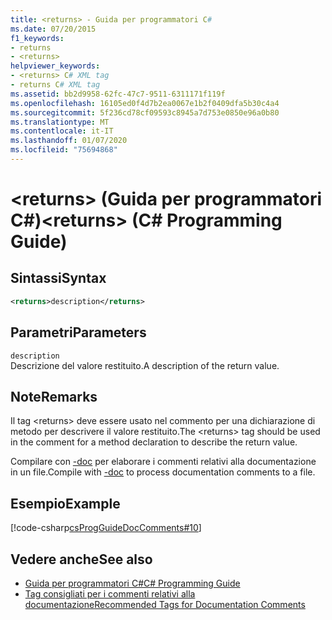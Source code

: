 ```yaml
---
title: <returns> - Guida per programmatori C#
ms.date: 07/20/2015
f1_keywords:
- returns
- <returns>
helpviewer_keywords:
- <returns> C# XML tag
- returns C# XML tag
ms.assetid: bb2d9958-62fc-47c7-9511-6311171f119f
ms.openlocfilehash: 16105ed0f4d7b2ea0067e1b2f0409dfa5b30c4a4
ms.sourcegitcommit: 5f236cd78cf09593c8945a7d753e0850e96a0b80
ms.translationtype: MT
ms.contentlocale: it-IT
ms.lasthandoff: 01/07/2020
ms.locfileid: "75694868"
---
```

# <a name="returns-c-programming-guide"></a><span data-ttu-id="7478a-102">\<returns> (Guida per programmatori C#)</span><span class="sxs-lookup"><span data-stu-id="7478a-102">\<returns> (C# Programming Guide)</span></span>
## <a name="syntax"></a><span data-ttu-id="7478a-103">Sintassi</span><span class="sxs-lookup"><span data-stu-id="7478a-103">Syntax</span></span>  
  
```xml  
<returns>description</returns>  
```  
  
## <a name="parameters"></a><span data-ttu-id="7478a-104">Parametri</span><span class="sxs-lookup"><span data-stu-id="7478a-104">Parameters</span></span>  
 `description`  
 <span data-ttu-id="7478a-105">Descrizione del valore restituito.</span><span class="sxs-lookup"><span data-stu-id="7478a-105">A description of the return value.</span></span>  
  
## <a name="remarks"></a><span data-ttu-id="7478a-106">Note</span><span class="sxs-lookup"><span data-stu-id="7478a-106">Remarks</span></span>  
 <span data-ttu-id="7478a-107">Il tag \<returns> deve essere usato nel commento per una dichiarazione di metodo per descrivere il valore restituito.</span><span class="sxs-lookup"><span data-stu-id="7478a-107">The \<returns> tag should be used in the comment for a method declaration to describe the return value.</span></span>  
  
 <span data-ttu-id="7478a-108">Compilare con [-doc](../../language-reference/compiler-options/doc-compiler-option.md) per elaborare i commenti relativi alla documentazione in un file.</span><span class="sxs-lookup"><span data-stu-id="7478a-108">Compile with [-doc](../../language-reference/compiler-options/doc-compiler-option.md) to process documentation comments to a file.</span></span>  
  
## <a name="example"></a><span data-ttu-id="7478a-109">Esempio</span><span class="sxs-lookup"><span data-stu-id="7478a-109">Example</span></span>  
 [!code-csharp[csProgGuideDocComments#10](~/samples/snippets/csharp/VS_Snippets_VBCSharp/csProgGuideDocComments/CS/DocComments.cs#10)]  
  
## <a name="see-also"></a><span data-ttu-id="7478a-110">Vedere anche</span><span class="sxs-lookup"><span data-stu-id="7478a-110">See also</span></span>

- [<span data-ttu-id="7478a-111">Guida per programmatori C#</span><span class="sxs-lookup"><span data-stu-id="7478a-111">C# Programming Guide</span></span>](../index.md)
- [<span data-ttu-id="7478a-112">Tag consigliati per i commenti relativi alla documentazione</span><span class="sxs-lookup"><span data-stu-id="7478a-112">Recommended Tags for Documentation Comments</span></span>](./recommended-tags-for-documentation-comments.md)
